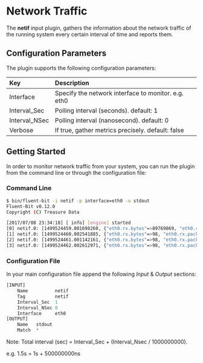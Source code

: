 # Network Traffic

The **netif** input plugin, gathers the information about the network traffic of the running system every certain interval of time and reports them.

## Configuration Parameters

The plugin supports the following configuration parameters:

| Key | Description |
| :--- | :--- |
| Interface | Specify the network interface to monitor. e.g. eth0 |
| Interval\_Sec | Polling interval \(seconds\).  default: 1 |
| Interval\_NSec | Polling interval \(nanosecond\). default: 0 |
| Verbose | If true, gather metrics precisely. default: false |

## Getting Started

In order to monitor network traffic from your system, you can run the plugin from the command line or through the configuration file:

### Command Line

```bash
$ bin/fluent-bit -i netif -p interface=eth0 -o stdout
Fluent-Bit v0.12.0
Copyright (C) Treasure Data

[2017/07/08 23:34:18] [ info] [engine] started
[0] netif.0: [1499524459.001698260, {"eth0.rx.bytes"=>89769869, "eth0.rx.packets"=>73357, "eth0.rx.errors"=>0, "eth0.tx.bytes"=>4256474, "eth0.tx.packets"=>24293, "eth0.tx.errors"=>0}]
[1] netif.0: [1499524460.002541885, {"eth0.rx.bytes"=>98, "eth0.rx.packets"=>1, "eth0.rx.errors"=>0, "eth0.tx.bytes"=>98, "eth0.tx.packets"=>1, "eth0.tx.errors"=>0}]
[2] netif.0: [1499524461.001142161, {"eth0.rx.bytes"=>98, "eth0.rx.packets"=>1, "eth0.rx.errors"=>0, "eth0.tx.bytes"=>98, "eth0.tx.packets"=>1, "eth0.tx.errors"=>0}]
[3] netif.0: [1499524462.002612971, {"eth0.rx.bytes"=>98, "eth0.rx.packets"=>1, "eth0.rx.errors"=>0, "eth0.tx.bytes"=>98, "eth0.tx.packets"=>1, "eth0.tx.errors"=>0}]
```

### Configuration File

In your main configuration file append the following _Input_ & _Output_ sections:

```python
[INPUT]
    Name          netif
    Tag           netif
    Interval_Sec  1
    Interval_NSec 0
    Interface     eth0
[OUTPUT]
    Name   stdout
    Match  *
```

Note: Total interval \(sec\) = Interval\_Sec + \(Interval\_Nsec / 1000000000\).

e.g. 1.5s = 1s + 500000000ns


